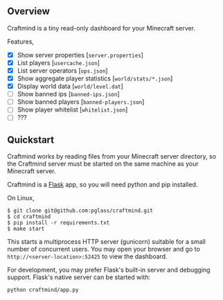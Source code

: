 Overview
--------

Craftmind is a tiny read-only dashboard for your Minecraft server.

Features,

- [x] Show server properties [`server.properties`]
- [x] List players [`usercache.json`]
- [x] List server operators [`ops.json`]
- [x] Show aggregate player statistics [`world/stats/*.json`]
- [x] Display world data [`world/level.dat`]
- [ ] Show banned ips [`banned-ips.json`]
- [ ] Show banned players [`banned-players.json`]
- [ ] Show player whitelist [`whitelist.json`]
- [ ] ???

Quickstart
----------

Craftmind works by reading files from your Minecraft server directory, so the
Craftmind server must be started on the same machine as your Minecraft server.

Craftmind is a [Flask](http://flask.pocoo.org/) app, so you will need python
and pip installed.

On Linux,

    $ git clone git@github.com:pglass/craftmind.git
    $ cd craftmind
    $ pip install -r requirements.txt
    $ make start

This starts a multiprocess HTTP server (gunicorn) suitable for a small number
of concurrent users. You may open your browser and go to
`http://<server-location>:52425` to view the dashboard.

For development, you may prefer Flask's built-in server and debugging support.
Flask's native server can be started with:

    python craftmind/app.py
